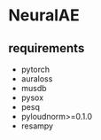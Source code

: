 # NeuralAE


## requirements
- pytorch
- auraloss
- musdb
- pysox
- pesq
- pyloudnorm>=0.1.0
- resampy